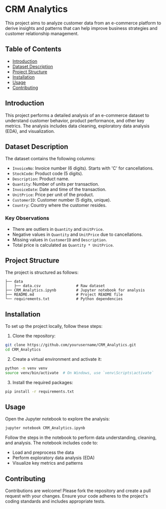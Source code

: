 # CRM Analytics

This project aims to analyze customer data from an e-commerce platform to derive insights and patterns that can help improve business strategies and customer relationship management.

## Table of Contents

- [Introduction](#introduction)
- [Dataset Description](#dataset-description)
- [Project Structure](#project-structure)
- [Installation](#installation)
- [Usage](#usage)
- [Contributing](#contributing)

## Introduction

This project performs a detailed analysis of an e-commerce dataset to understand customer behavior, product performance, and other key metrics. The analysis includes data cleaning, exploratory data analysis (EDA), and visualization.

## Dataset Description

The dataset contains the following columns:

- `InvoiceNo`: Invoice number (6 digits). Starts with 'C' for cancellations.
- `StockCode`: Product code (5 digits).
- `Description`: Product name.
- `Quantity`: Number of units per transaction.
- `InvoiceDate`: Date and time of the transaction.
- `UnitPrice`: Price per unit of the product.
- `CustomerID`: Customer number (5 digits, unique).
- `Country`: Country where the customer resides.

### Key Observations

- There are outliers in `Quantity` and `UnitPrice`.
- Negative values in `Quantity` and `UnitPrice` due to cancellations.
- Missing values in `CustomerID` and `Description`.
- Total price is calculated as `Quantity * UnitPrice`.

## Project Structure

The project is structured as follows:

```
├── data
│   ├── data.csv                # Raw dataset
├── CRM_Analytics.ipynb         # Jupyter notebook for analysis
├── README.md                   # Project README file
└── requirements.txt            # Python dependencies
```

## Installation

To set up the project locally, follow these steps:

1. Clone the repository:

```bash
git clone https://github.com/yourusername/CRM_Analytics.git
cd CRM_Analytics
```

2. Create a virtual environment and activate it:

```bash
python -m venv venv
source venv/bin/activate  # On Windows, use `venv\Scripts\activate`
```

3. Install the required packages:

```bash
pip install -r requirements.txt
```

## Usage

Open the Jupyter notebook to explore the analysis:

```bash
jupyter notebook CRM_Analytics.ipynb
```

Follow the steps in the notebook to perform data understanding, cleaning, and analysis. The notebook includes code to:

- Load and preprocess the data
- Perform exploratory data analysis (EDA)
- Visualize key metrics and patterns

## Contributing

Contributions are welcome! Please fork the repository and create a pull request with your changes. Ensure your code adheres to the project's coding standards and includes appropriate tests.


